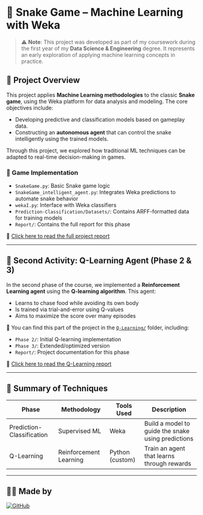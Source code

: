 # 🐍 Snake Game – Machine Learning with Weka

> ⚠️ **Note**: This project was developed as part of my coursework during the first year of my **Data Science & Engineering** degree. It represents an early exploration of applying machine learning concepts in practice.

## 🧠 Project Overview

This project applies **Machine Learning methodologies** to the classic **Snake game**, using the Weka platform for data analysis and modeling. The core objectives include:

- Developing predictive and classification models based on gameplay data.
- Constructing an **autonomous agent** that can control the snake intelligently using the trained models.

Through this project, we explored how traditional ML techniques can be adapted to real-time decision-making in games.

### 🐍 Game Implementation

- `SnakeGame.py`: Basic Snake game logic
- `SnakeGame_intelligent_agent.py`: Integrates Weka predictions to automate snake behavior
- `wekaI.py`: Interface with Weka classifiers
- `Prediction-Classification/Datasets/`: Contains ARFF-formatted data for training models
- `Report/`: Contains the full report for this phase

📄 [Click here to read the full project report](Prediction-Classification/Report/MLI___Assignment_I.pdf)

---

## 🔁 Second Activity: Q-Learning Agent (Phase 2 & 3)

In the second phase of the course, we implemented a **Reinforcement Learning agent** using the **Q-learning algorithm**. This agent:

- Learns to chase food while avoiding its own body
- Is trained via trial-and-error using Q-values
- Aims to maximize the score over many episodes

📂 You can find this part of the project in the [`Q-Learning/`](./Q-Learning/) folder, including:
- `Phase 2/`: Initial Q-learning implementation
- `Phase 3/`: Extended/optimized version
- `Report/`: Project documentation for this phase

📄 [Click here to read the Q-Learning report](Q-Learning/Report/MLI___Assignment_II.pdf)

---

## 📌 Summary of Techniques

| Phase              | Methodology         | Tools Used | Description                              |
|--------------------|---------------------|-------------|------------------------------------------|
| Prediction-Classification | Supervised ML        | Weka        | Build a model to guide the snake using predictions |
| Q-Learning         | Reinforcement Learning | Python (custom) | Train an agent that learns through rewards |

---

## 👩‍💻 Made by

[![GitHub](https://img.shields.io/badge/GitHub-Raqueljadel-181717?logo=github&style=flat-square)](https://github.com/Raqueljadel)


